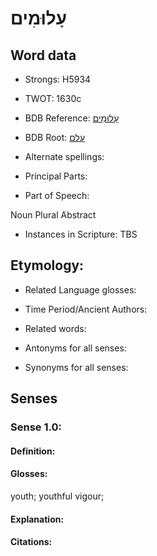 # עָלוּמִים

<!-- Status: S2="NeedsEdits" -->
<!-- Lexica used for edits:   -->

## Word data

* Strongs: H5934

* TWOT: 1630c

* BDB Reference: [עָלוּמִים](rc://en/bdb/dict/p.cy.ad)

* BDB Root: [עלם](rc://en/bdb/dict/p.cy.aa)

* Alternate spellings:

* Principal Parts:

* Part of Speech:

Noun Plural Abstract

* Instances in Scripture: TBS

## Etymology:

* Related Language glosses:

* Time Period/Ancient Authors:

* Related words:

* Antonyms for all senses:

* Synonyms for all senses:

## Senses

### Sense 1.0:

#### Definition:

#### Glosses:

youth; youthful vigour; 

#### Explanation:

#### Citations:



